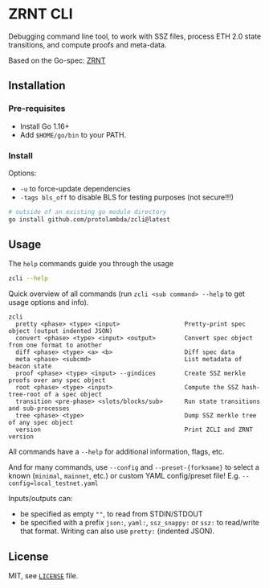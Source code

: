 # ZRNT CLI

Debugging command line tool, to work with SSZ files, process ETH 2.0 state transitions, and compute proofs and meta-data.

Based on the Go-spec: [ZRNT](https://github.com/protolambda/zrnt)

## Installation

### Pre-requisites

- Install Go 1.16+
- Add `$HOME/go/bin` to your PATH.

### Install

Options:
 
- `-u` to force-update dependencies
- `-tags bls_off` to disable BLS for testing purposes (not secure!!!)

```bash
# outside of an existing go module directory
go install github.com/protolambda/zcli@latest
```

## Usage

The `help` commands guide you through the usage

```bash
zcli --help
```

Quick overview of all commands (run `zcli <sub command> --help` to get usage options and info).

```text
zcli
  pretty <phase> <type> <input>                  Pretty-print spec object (output indented JSON)
  convert <phase> <type> <input> <output>        Convert spec object from one format to another
  diff <phase> <type> <a> <b>                    Diff spec data
  meta <phase> <subcmd>                          List metadata of beacon state
  proof <phase> <type> <input> --gindices        Create SSZ merkle proofs over any spec object
  root <phase> <type> <input>                    Compute the SSZ hash-tree-root of a spec object
  transition <pre-phase> <slots/blocks/sub>      Run state transitions and sub-processes
  tree <phase> <type>                            Dump SSZ merkle tree of any spec object
  version                                        Print ZCLI and ZRNT version
```

All commands have a `--help` for additional information, flags, etc.

And for many commands, use `--config` and `--preset-{forkname}` to select a known (`minimal`, `mainnet`, etc.) or custom YAML config/preset file!
E.g. `--config=local_testnet.yaml`

Inputs/outputs can:
- be specified as empty `""`, to read from STDIN/STDOUT
- be specified with a prefix `json:`, `yaml:`, `ssz_snappy:` or `ssz:` to read/write that format. Writing can also use `pretty:` (indented JSON).

## License

MIT, see [`LICENSE`](./LICENSE) file.
